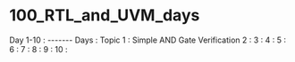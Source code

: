 # 100_RTL_and_UVM_days
Day 1-10 : -------
Days     :  Topic
1         : Simple AND Gate Verification
2         :
3         :
4         :
5         :
6         :
7         :
8         :
9         :
10        :
